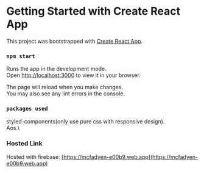 # Getting Started with Create React App

This project was bootstrapped with [Create React App](https://github.com/facebook/create-react-app).


### `npm start`

Runs the app in the development mode.\
Open [http://localhost:3000](http://localhost:3000) to view it in your browser.

The page will reload when you make changes.\
You may also see any lint errors in the console.

### `packages used`

styled-components(only use pure css with responsive design).\
Aos.\


### Hosted Link

Hosted with firebase: [https://mcfadyen-e00b9.web.app](https://mcfadyen-e00b9.web.app)